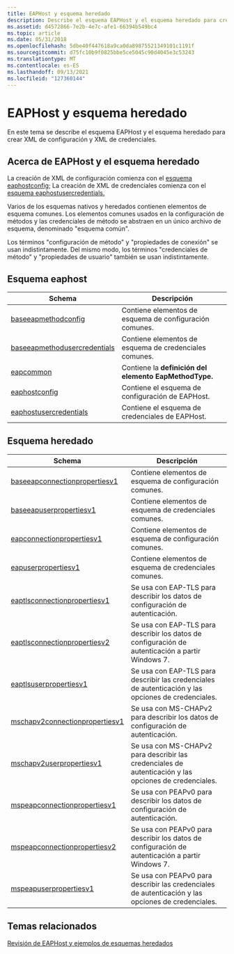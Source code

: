 ```yaml
---
title: EAPHost y esquema heredado
description: Describe el esquema EAPHost y el esquema heredado para crear XML de configuración y XML de credenciales.
ms.assetid: d4572866-7e2b-4e7c-afe1-66394b549bc4
ms.topic: article
ms.date: 05/31/2018
ms.openlocfilehash: 5dbe40f447618a9ca0da89875521349101c1191f
ms.sourcegitcommit: d75fc10b9f0825bbe5ce5045c90d4045e3c53243
ms.translationtype: MT
ms.contentlocale: es-ES
ms.lasthandoff: 09/13/2021
ms.locfileid: "127360144"
---
```

# <a name="eaphost-and-legacy-schema"></a>EAPHost y esquema heredado

En este tema se describe el esquema EAPHost y el esquema heredado para crear XML de configuración y XML de credenciales.

## <a name="about-eaphost-and-legacy-schema"></a>Acerca de EAPHost y el esquema heredado

La creación de XML de configuración comienza con el [esquema eaphostconfig;](eaphostconfigschema-schema.md) La creación de XML de credenciales comienza con el [esquema eaphostusercredentials.](eaphostusercredentialsschema-schema.md)

Varios de los esquemas nativos y heredados contienen elementos de esquema comunes. Los elementos comunes usados en la configuración de métodos y las credenciales de método se abstraen en un único archivo de esquema, denominado "esquema común".

Los términos "configuración de método" y "propiedades de conexión" se usan indistintamente. Del mismo modo, los términos "credenciales de método" y "propiedades de usuario" también se usan indistintamente.

## <a name="eaphost-schema"></a>Esquema eaphost



| Schema                                                                        | Descripción                                        |
|-------------------------------------------------------------------------------|----------------------------------------------------|
| [baseeapmethodconfig](baseeapmethodconfigschema-schema.md)                   | Contiene elementos de esquema de configuración comunes.     |
| [baseeapmethodusercredentials](baseeapmethodusercredentialsschema-schema.md) | Contiene elementos de esquema de credenciales comunes.        |
| [eapcommon](eapcommonschema-schema.md)                                       | Contiene la **definición del elemento EapMethodType.** |
| [eaphostconfig](eaphostconfigschema-schema.md)                               | Contiene el esquema de configuración de EAPHost.             |
| [eaphostusercredentials](eaphostusercredentialsschema-schema.md)             | Contiene el esquema de credenciales de EAPHost.                |



 

## <a name="legacy-schema"></a>Esquema heredado



| Schema                                                                            | Descripción                                                                                  |
|-----------------------------------------------------------------------------------|----------------------------------------------------------------------------------------------|
| [baseeapconnectionpropertiesv1](baseeapconnectionpropertiesv1schema-schema.md)   | Contiene elementos de esquema de configuración comunes.                                               |
| [baseeapuserpropertiesv1](baseeapuserpropertiesv1schema-schema.md)               | Contiene elementos de esquema de credenciales comunes.                                                  |
| [eapconnectionpropertiesv1](eapconnectionpropertiesv1schema-schema.md)           | Contiene elementos de esquema de configuración comunes.                                               |
| [eapuserpropertiesv1](eapuserpropertiesv1schema-schema.md)                       | Contiene elementos de esquema de credenciales comunes.                                                  |
| [eaptlsconnectionpropertiesv1](eaptlsconnectionpropertiesv1schema-schema.md)     | Se usa con EAP-TLS para describir los datos de configuración de autenticación.                          |
| [eaptlsconnectionpropertiesv2](eaptlsconnectionpropertiesv2schema-schema.md)     | Se usa con EAP-TLS para describir los datos de configuración de autenticación a partir Windows 7. |
| [eaptlsuserpropertiesv1](eaptlsuserpropertiesv1schema-schema.md)                 | Se usa con EAP-TLS para describir las credenciales de autenticación y las opciones de credenciales.          |
| [mschapv2connectionpropertiesv1](mschapv2connectionpropertiesv1schema-schema.md) | Se usa con MS-CHAPv2 para describir los datos de configuración de autenticación.                        |
| [mschapv2userpropertiesv1](mschapv2userpropertiesv1schema-schema.md)             | Se usa con MS-CHAPv2 para describir las credenciales de autenticación y las opciones de credenciales.        |
| [mspeapconnectionpropertiesv1](mspeapconnectionpropertiesv1schema-schema.md)     | Se usa con PEAPv0 para describir los datos de configuración de autenticación.                           |
| [mspeapconnectionpropertiesv2](mspeapconnectionpropertiesv2schema-schema.md)     | Se usa con PEAPv0 para describir los datos de configuración de autenticación a partir Windows 7.  |
| [mspeapuserpropertiesv1](mspeapuserpropertiesv1schema-schema.md)                 | Se usa con PEAPv0 para describir las credenciales de autenticación y las opciones de credenciales.           |



 

## <a name="related-topics"></a>Temas relacionados

<dl> <dt>

[Revisión de EAPHost y ejemplos de esquemas heredados](eaphost-schemas.md)
</dt> </dl>

 

 




